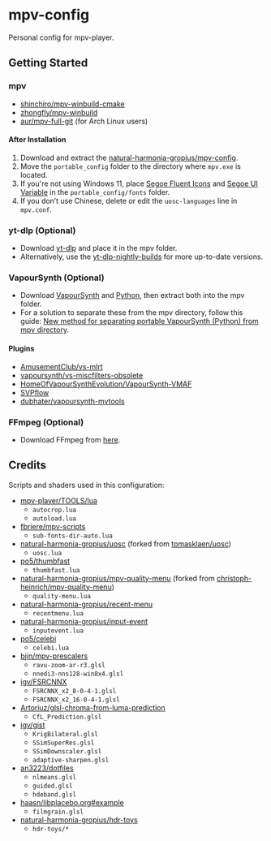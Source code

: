 # mpv-config

Personal config for mpv-player.

## Getting Started

### mpv

- [shinchiro/mpv-winbuild-cmake](https://github.com/shinchiro/mpv-winbuild-cmake/releases)
- [zhongfly/mpv-winbuild](https://github.com/zhongfly/mpv-winbuild/releases)
- [aur/mpv-full-git](https://aur.archlinux.org/packages/mpv-full-git) (for Arch Linux users)

#### After Installation

1. Download and extract the [natural-harmonia-gropius/mpv-config](https://github.com/natural-harmonia-gropius/mpv-config/archive/refs/heads/master.zip).
2. Move the `portable_config` folder to the directory where `mpv.exe` is located.
3. If you're not using Windows 11, place [Segoe Fluent Icons](https://aka.ms/SegoeFluentIcons) and [Segoe UI Variable](https://aka.ms/SegoeUIVariable) in the `portable_config/fonts` folder.
4. If you don’t use Chinese, delete or edit the `uosc-languages` line in `mpv.conf`.

### yt-dlp (Optional)

- Download [yt-dlp](https://github.com/yt-dlp/yt-dlp/releases) and place it in the mpv folder.
- Alternatively, use the [yt-dlp-nightly-builds](https://github.com/yt-dlp/yt-dlp-nightly-builds/releases) for more up-to-date versions.

### VapourSynth (Optional)

- Download [VapourSynth](https://github.com/vapoursynth/vapoursynth/releases) and [Python](https://www.python.org/downloads), then extract both into the mpv folder.
- For a solution to separate these from the mpv directory, follow this guide: [New method for separating portable VapourSynth (Python) from mpv directory](https://github.com/hooke007/MPV_lazy/discussions/484).

#### Plugins

- [AmusementClub/vs-mlrt](https://github.com/AmusementClub/vs-mlrt/releases)
- [vapoursynth/vs-miscfilters-obsolete](https://github.com/vapoursynth/vs-miscfilters-obsolete/releases)
- [HomeOfVapourSynthEvolution/VapourSynth-VMAF](https://github.com/HomeOfVapourSynthEvolution/VapourSynth-VMAF/releases)
- [SVPflow](https://www.svp-team.com/get/)
- [dubhater/vapoursynth-mvtools](https://github.com/dubhater/vapoursynth-mvtools/releases)

### FFmpeg (Optional)

- Download FFmpeg from [here](https://ffmpeg.org/download.html).

## Credits

Scripts and shaders used in this configuration:

- [mpv-player/TOOLS/lua](https://github.com/mpv-player/mpv/tree/master/TOOLS/lua)
  - `autocrop.lua`
  - `autoload.lua`
- [fbriere/mpv-scripts](https://github.com/fbriere/mpv-scripts)
  - `sub-fonts-dir-auto.lua`
- [natural-harmonia-gropius/uosc](https://github.com/natural-harmonia-gropius/uosc) (forked from [tomasklaen/uosc](https://github.com/tomasklaen/uosc))
  - `uosc.lua`
- [po5/thumbfast](https://github.com/po5/thumbfast)
  - `thumbfast.lua`
- [natural-harmonia-gropius/mpv-quality-menu](https://github.com/natural-harmonia-gropius/mpv-quality-menu) (forked from [christoph-heinrich/mpv-quality-menu](https://github.com/christoph-heinrich/mpv-quality-menu))
  - `quality-menu.lua`
- [natural-harmonia-gropius/recent-menu](https://github.com/natural-harmonia-gropius/recent-menu)
  - `recentmenu.lua`
- [natural-harmonia-gropius/input-event](https://github.com/natural-harmonia-gropius/input-event)
  - `inputevent.lua`
- [po5/celebi](https://github.com/po5/celebi)
  - `celebi.lua`
- [bjin/mpv-prescalers](https://github.com/bjin/mpv-prescalers/tree/master/compute)
  - `ravu-zoom-ar-r3.glsl`
  - `nnedi3-nns128-win8x4.glsl`
- [igv/FSRCNNX](https://github.com/igv/FSRCNN-TensorFlow/releases)
  - `FSRCNNX_x2_8-0-4-1.glsl`
  - `FSRCNNX_x2_16-0-4-1.glsl`
- [Artoriuz/glsl-chroma-from-luma-prediction](https://github.com/Artoriuz/glsl-chroma-from-luma-prediction)
  - `CfL_Prediction.glsl`
- [igv/gist](https://gist.github.com/igv)
  - `KrigBilateral.glsl`
  - `SSimSuperRes.glsl`
  - `SSimDownscaler.glsl`
  - `adaptive-sharpen.glsl`
- [an3223/dotfiles](https://github.com/AN3223/dotfiles/tree/master/.config/mpv/shaders)
  - `nlmeans.glsl`
  - `guided.glsl`
  - `hdeband.glsl`
- [haasn/libplacebo.org#example](https://libplacebo.org/custom-shaders/#full-example)
  - `filmgrain.glsl`
- [natural-harmonia-gropius/hdr-toys](https://github.com/natural-harmonia-gropius/hdr-toys)
  - `hdr-toys/*`
